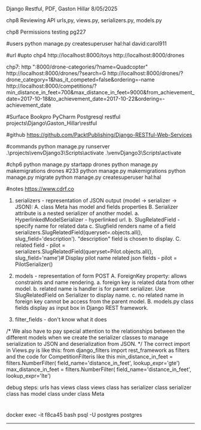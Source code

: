 Django Restful, PDF, Gaston Hillar 
8/05/2025

chp8 Reviewing API
urls,py, views.py, serializers.py, models.py

chp8 Permissions testing
pg227


#users
python manage.py createsuperuser
hal:hal
david:carol911


#url
#upto chp4
http://localhost:8000/toys
http://localhost:8000/drones

chp7: http ":8000/drone-categories/?name=Quadcopter"
http://localhost:8000/drones/?search=G
http://localhost:8000/drones/?drone_category=1&has_it_competed=false&ordering=-name
http://localhost:8000/competitions/?min_distance_in_feet=700&max_distance_in_feet=9000&from_achievement_date=2017-10-18&to_achievement_date=2017-10-22&ordering=-achievement_date

#Surface Bookpro PyCharm Postgresql restful
projects\Django\Gaston_Hillar\restful

#github
https://github.com/PacktPublishing/Django-RESTful-Web-Services

#commands
python manage.py runserver
.\projects\venvDjango3\Scripts\activate
.\venvDjango3\Scripts\activate

#chp6
python manage.py startapp drones
python manage.py makemigrations drones #233
python manage.py makemigrations
python manage.py migrate
python manage.py createsuperuser
  hal:hal

#notes
https://www.cdrf.co

1. serializers - representation of JSON output (model -> serializer -> JSON):
    A. class Meta has model and fields properties
    B. Serializer attribute is a nested serializer of another model.
       a. HyperlinkedModelSerializer - hyperlinked url.
       b. SlugRelatedField - specify name for related data
       c. Slugfield renders name of a field
          serializers.SlugRelatedField(queryset=<Model name>.objects.all(), slug_field='description').
          "description" field is chosen to display.
    C. related field - pilot = serializers.SlugRelatedField(queryset=Pilot.objects.all(), slug_field='name')# Display pilot name
       related json fields - pilot = PilotSerializer()

2. models - representation of form POST
    A. ForeignKey property: allows constraints and name rendering.
          a. foreign key is related data from other model.
          b. related name is handler is for parent serializer. Use SlugRelatedField on Serializer to display name.
          c. no related name in foreign key cannot be access from the parent model.
    B. models.py class fields display as input box in Django REST framework.

3. filter_fields - don't know what it does

/*
We also have to pay special attention to the relationships between the different models when we
create the serializer classes to manage serialization to JSON and deserialization from JSON.
*/
The correct import in Views.py is like this:
from django_filters import rest_framework as filters
and the code for CompetitionFilteris like this
min_distance_in_feet = filters.NumberFilter( field_name='distance_in_feet', lookup_expr='gte') max_distance_in_feet = filters.NumberFilter( field_name='distance_in_feet', lookup_expr='lte')

debug steps:
  urls has views class
  views class has serializer class
  serializer class has model class under class Meta

#
docker exec -it f8ca45 bash
 psql -U postgres
 postgres

 ----
